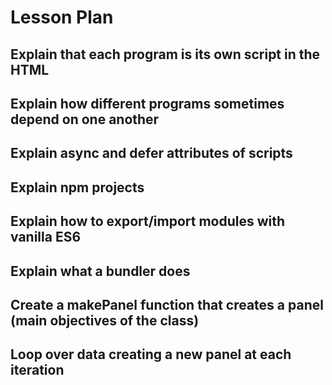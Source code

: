 # Lesson Plan

## Explain that each program is its own script in the HTML

## Explain how different programs sometimes depend on one another

## Explain async and defer attributes of scripts

## Explain npm projects

## Explain how to export/import modules with vanilla ES6

## Explain what a bundler does

## Create a makePanel function that creates a panel (main objectives of the class)

## Loop over data creating a new panel at each iteration
